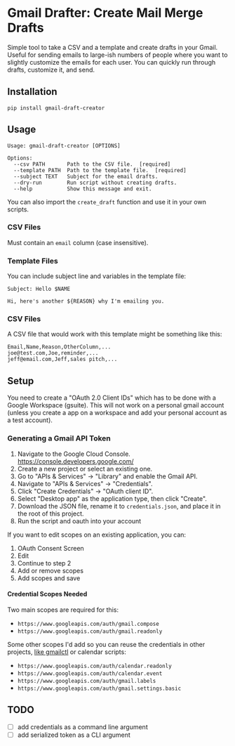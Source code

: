 # Gmail Drafter: Create Mail Merge Drafts

Simple tool to take a CSV and a template and create drafts in your Gmail. Useful for sending emails to large-ish numbers
of people where you want to slightly customize the emails for each user. You can quickly run through drafts, customize it, and send.

## Installation

```shell
pip install gmail-draft-creator
```

## Usage

```shell
Usage: gmail-draft-creator [OPTIONS]

Options:
  --csv PATH       Path to the CSV file.  [required]
  --template PATH  Path to the template file.  [required]
  --subject TEXT   Subject for the email drafts.
  --dry-run        Run script without creating drafts.
  --help           Show this message and exit.
```

You can also import the `create_draft` function and use it in your own scripts.

### CSV Files

Must contain an `email` column (case insensitive).

### Template Files

You can include subject line and variables in the template file:

```text
Subject: Hello $NAME

Hi, here's another ${REASON} why I'm emailing you.
```

### CSV Files

A CSV file that would work with this template might be something like this:

```
Email,Name,Reason,OtherColumn,...
joe@test.com,Joe,reminder,...
jeff@email.com,Jeff,sales pitch,...
```

## Setup

You need to create a "OAuth 2.0 Client IDs" which has to be done with a Google Workspace (gsuite). This will not work on a personal gmail account (unless you create a app on a workspace and add your personal account as a test account).

### Generating a Gmail API Token

1. Navigate to the Google Cloud Console. https://console.developers.google.com/
2. Create a new project or select an existing one.
3. Go to "APIs & Services" -> "Library" and enable the Gmail API.
4. Navigate to "APIs & Services" -> "Credentials".
5. Click "Create Credentials" -> "OAuth client ID".
6. Select "Desktop app" as the application type, then click "Create".
7. Download the JSON file, rename it to `credentials.json`, and place it in the root of this project.
8. Run the script and oauth into your account

If you want to edit scopes on an existing application, you can:

1. OAuth Consent Screen
2. Edit
3. Continue to step 2
4. Add or remove scopes
5. Add scopes and save

#### Credential Scopes Needed

Two main scopes are required for this:

* `https://www.googleapis.com/auth/gmail.compose`
* `https://www.googleapis.com/auth/gmail.readonly`

Some other scopes I'd add so you can reuse the credentials in other projects, [like gmailctl](https://github.com/mbrt/gmailctl) or calendar scripts:

* `https://www.googleapis.com/auth/calendar.readonly`
* `https://www.googleapis.com/auth/calendar.event`
* `https://www.googleapis.com/auth/gmail.labels`
* `https://www.googleapis.com/auth/gmail.settings.basic`

## TODO

- [ ] add credentials as a command line argument
- [ ] add serialized token as a CLI argument
